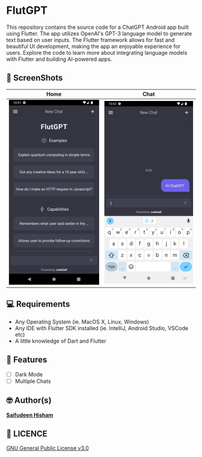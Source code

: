 # FlutGPT

This repository contains the source code for a ChatGPT Android app built using Flutter. The app utilizes OpenAI's GPT-3 language model to generate text based on user inputs. The Flutter framework allows for fast and beautiful UI development, making the app an enjoyable experience for users. Explore the code to learn more about integrating language models with Flutter and building AI-powered apps.

## 📸 ScreenShots

| Home                             | Chat                              |
| --------------------------------- | --------------------------------- |
| <img src="screenshots/home.png" width="400">  | <img src="screenshots/chat.png" width="400">  |

## 💻 Requirements

- Any Operating System (ie. MacOS X, Linux, Windows)
- Any IDE with Flutter SDK installed (ie. IntelliJ, Android Studio, VSCode etc)
- A little knowledge of Dart and Flutter

## 📝 Features

- [ ] Dark Mode
- [ ] Multiple Chats

## 🤓 Author(s)

**[Saifudeen Hisham](https://www.instagram.com/beSaif)**


## 🔖 LICENCE

[GNU General Public License v3.0](/LICENSE.md)
